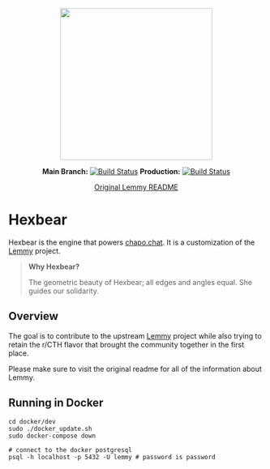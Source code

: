 <div align="center"> 

<p align="center">
    <a href="https://www.hexbear.net" rel="noopener">
    <img width=300px height=300px src="https://www.hexbear.net/static/android-chrome-512x512.png"></a>
</p>

**Main Branch:** [![Build Status](https://drone.chapo.chat/api/badges/hexbear-collective/lemmy-hexbear/status.svg?ref=refs/heads/main)](https://drone.chapo.chat/hexbear-collective/lemmy-hexbear)
**Production:** [![Build Status](https://drone.chapo.chat/api/badges/hexbear-collective/lemmy-hexbear/status.svg?ref=refs/heads/prod)](https://drone.chapo.chat/hexbear-collective/lemmy-hexbear) 


[Original Lemmy README](README-lemmy.md)

</div>

# Hexbear

Hexbear is the engine that powers [chapo.chat](https://www.chapo.chat). It is a customization of the [Lemmy](https://github.com/LemmyNet/lemmy) project.

> **Why Hexbear?**
>
> The geometric beauty of Hexbear; all edges and angles equal. She guides our solidarity.

## Overview

The goal is to contribute to the upstream [Lemmy](https://github.com/LemmyNet/lemmy) project while also trying to retain the r/CTH flavor that brought the community together in the first place.

Please make sure to visit the original readme for all of the information about Lemmy.

## Running in Docker

```
cd docker/dev
sudo ./docker_update.sh
sudo docker-compose down

# connect to the docker postgresql
psql -h localhost -p 5432 -U lemmy # password is password
```
